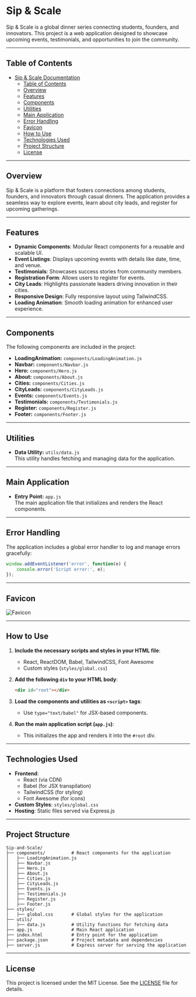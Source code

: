 # Sip & Scale 

Sip & Scale is a global dinner series connecting students, founders, and innovators. This project is a web application designed to showcase upcoming events, testimonials, and opportunities to join the community.

---

## Table of Contents

- [Sip \& Scale Documentation](#sip--scale-documentation)
  - [Table of Contents](#table-of-contents)
  - [Overview](#overview)
  - [Features](#features)
  - [Components](#components)
  - [Utilities](#utilities)
  - [Main Application](#main-application)
  - [Error Handling](#error-handling)
  - [Favicon](#favicon)
  - [How to Use](#how-to-use)
  - [Technologies Used](#technologies-used)
  - [Project Structure](#project-structure)
  - [License](#license)

---

## Overview

Sip & Scale is a platform that fosters connections among students, founders, and innovators through casual dinners. The application provides a seamless way to explore events, learn about city leads, and register for upcoming gatherings.

---

## Features

- **Dynamic Components**: Modular React components for a reusable and scalable UI.
- **Event Listings**: Displays upcoming events with details like date, time, and venue.
- **Testimonials**: Showcases success stories from community members.
- **Registration Form**: Allows users to register for events.
- **City Leads**: Highlights passionate leaders driving innovation in their cities.
- **Responsive Design**: Fully responsive layout using TailwindCSS.
- **Loading Animation**: Smooth loading animation for enhanced user experience.

---

## Components

The following components are included in the project:

- **LoadingAnimation:** `components/LoadingAnimation.js`
- **Navbar:** `components/Navbar.js`
- **Hero:** `components/Hero.js`
- **About:** `components/About.js`
- **Cities:** `components/Cities.js`
- **CityLeads:** `components/CityLeads.js`
- **Events:** `components/Events.js`
- **Testimonials:** `components/Testimonials.js`
- **Register:** `components/Register.js`
- **Footer:** `components/Footer.js`

---

## Utilities

- **Data Utility:** `utils/data.js`  
  This utility handles fetching and managing data for the application.

---

## Main Application

- **Entry Point:** `app.js`  
  The main application file that initializes and renders the React components.

---

## Error Handling

The application includes a global error handler to log and manage errors gracefully:

```javascript
window.addEventListener('error', function(e) {
    console.error('Script error:', e);
});
```

---

## Favicon

![Favicon](https://newoaks.s3.us-west-1.amazonaws.com/AutoDev/9838/2995d31d-e964-465d-9b27-d9fcee457d4a.png)

---

## How to Use

1. **Include the necessary scripts and styles in your HTML file**:
   - React, ReactDOM, Babel, TailwindCSS, Font Awesome
   - Custom styles (`styles/global.css`)

2. **Add the following `div` to your HTML body**:
   ```html
   <div id="root"></div>
   ```

3. **Load the components and utilities as `<script>` tags**:
   - Use `type="text/babel"` for JSX-based components.

4. **Run the main application script (`app.js`)**:
   - This initializes the app and renders it into the `#root` div.

---

## Technologies Used

- **Frontend**:
  - React (via CDN)
  - Babel (for JSX transpilation)
  - TailwindCSS (for styling)
  - Font Awesome (for icons)
- **Custom Styles**: `styles/global.css`
- **Hosting**: Static files served via Express.js

---

## Project Structure

```
Sip-and-Scale/
├── components/          # React components for the application
│   ├── LoadingAnimation.js
│   ├── Navbar.js
│   ├── Hero.js
│   ├── About.js
│   ├── Cities.js
│   ├── CityLeads.js
│   ├── Events.js
│   ├── Testimonials.js
│   ├── Register.js
│   ├── Footer.js
├── styles/
│   ├── global.css       # Global styles for the application
├── utils/
│   ├── data.js          # Utility functions for fetching data
├── app.js               # Main React application
├── index.html           # Entry point for the application
├── package.json         # Project metadata and dependencies
├── server.js            # Express server for serving the application
```

---

## License

This project is licensed under the MIT License. See the [LICENSE](LICENSE) file for details.
